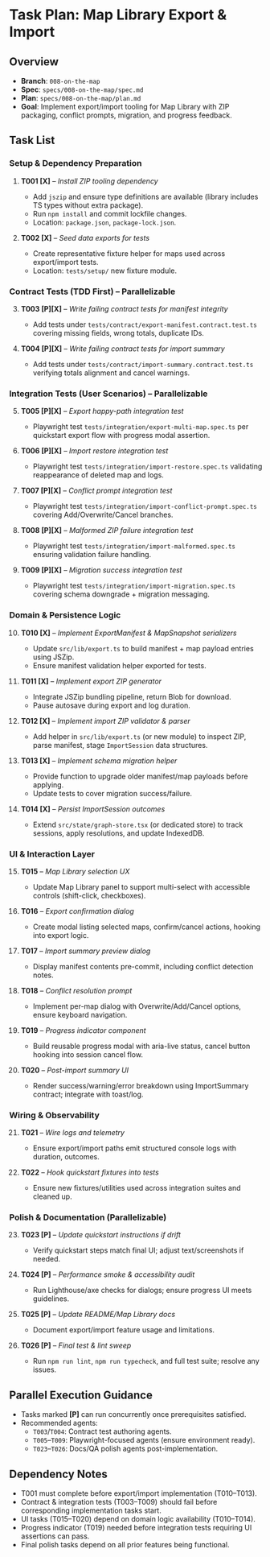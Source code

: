 # Task Plan: Map Library Export & Import

## Overview
- **Branch**: `008-on-the-map`
- **Spec**: `specs/008-on-the-map/spec.md`
- **Plan**: `specs/008-on-the-map/plan.md`
- **Goal**: Implement export/import tooling for Map Library with ZIP packaging, conflict prompts, migration, and progress feedback.

## Task List

### Setup & Dependency Preparation
1. **T001 [X]** – *Install ZIP tooling dependency*
    - Add `jszip` and ensure type definitions are available (library includes TS types without extra package).
    - Run `npm install` and commit lockfile changes.
    - Location: `package.json`, `package-lock.json`.

2. **T002 [X]** – *Seed data exports for tests*
    - Create representative fixture helper for maps used across export/import tests.
    - Location: `tests/setup/` new fixture module.

### Contract Tests (TDD First) – Parallelizable
3. **T003 [P][X]** – *Write failing contract tests for manifest integrity*
    - Add tests under `tests/contract/export-manifest.contract.test.ts` covering missing fields, wrong totals, duplicate IDs.

4. **T004 [P][X]** – *Write failing contract tests for import summary*
    - Add tests under `tests/contract/import-summary.contract.test.ts` verifying totals alignment and cancel warnings.

### Integration Tests (User Scenarios) – Parallelizable
5. **T005 [P][X]** – *Export happy-path integration test*
    - Playwright test `tests/integration/export-multi-map.spec.ts` per quickstart export flow with progress modal assertion.

6. **T006 [P][X]** – *Import restore integration test*
    - Playwright test `tests/integration/import-restore.spec.ts` validating reappearance of deleted map and logs.

7. **T007 [P][X]** – *Conflict prompt integration test*
    - Playwright test `tests/integration/import-conflict-prompt.spec.ts` covering Add/Overwrite/Cancel branches.

8. **T008 [P][X]** – *Malformed ZIP failure integration test*
    - Playwright test `tests/integration/import-malformed.spec.ts` ensuring validation failure handling.

9. **T009 [P][X]** – *Migration success integration test*
    - Playwright test `tests/integration/import-migration.spec.ts` covering schema downgrade + migration messaging.

### Domain & Persistence Logic
10. **T010 [X]** – *Implement ExportManifest & MapSnapshot serializers*
    - Update `src/lib/export.ts` to build manifest + map payload entries using JSZip.
    - Ensure manifest validation helper exported for tests.

11. **T011 [X]** – *Implement export ZIP generator*
    - Integrate JSZip bundling pipeline, return Blob for download.
    - Pause autosave during export and log duration.

12. **T012 [X]** – *Implement import ZIP validator & parser*
    - Add helper in `src/lib/export.ts` (or new module) to inspect ZIP, parse manifest, stage `ImportSession` data structures.

13. **T013 [X]** – *Implement schema migration helper*
    - Provide function to upgrade older manifest/map payloads before applying.
    - Update tests to cover migration success/failure.

14. **T014 [X]** – *Persist ImportSession outcomes*
    - Extend `src/state/graph-store.tsx` (or dedicated store) to track sessions, apply resolutions, and update IndexedDB.

### UI & Interaction Layer
15. **T015** – *Map Library selection UX*
    - Update Map Library panel to support multi-select with accessible controls (shift-click, checkboxes).

16. **T016** – *Export confirmation dialog*
    - Create modal listing selected maps, confirm/cancel actions, hooking into export logic.

17. **T017** – *Import summary preview dialog*
    - Display manifest contents pre-commit, including conflict detection notes.

18. **T018** – *Conflict resolution prompt*
    - Implement per-map dialog with Overwrite/Add/Cancel options, ensure keyboard navigation.

19. **T019** – *Progress indicator component*
    - Build reusable progress modal with aria-live status, cancel button hooking into session cancel flow.

20. **T020** – *Post-import summary UI*
    - Render success/warning/error breakdown using ImportSummary contract; integrate with toast/log.

### Wiring & Observability
21. **T021** – *Wire logs and telemetry*
    - Ensure export/import paths emit structured console logs with duration, outcomes.

22. **T022** – *Hook quickstart fixtures into tests*
    - Ensure new fixtures/utilities used across integration suites and cleaned up.

### Polish & Documentation (Parallelizable)
23. **T023 [P]** – *Update quickstart instructions if drift*
    - Verify quickstart steps match final UI; adjust text/screenshots if needed.

24. **T024 [P]** – *Performance smoke & accessibility audit*
    - Run Lighthouse/axe checks for dialogs; ensure progress UI meets guidelines.

25. **T025 [P]** – *Update README/Map Library docs*
    - Document export/import feature usage and limitations.

26. **T026 [P]** – *Final test & lint sweep*
    - Run `npm run lint`, `npm run typecheck`, and full test suite; resolve any issues.

## Parallel Execution Guidance
- Tasks marked **[P]** can run concurrently once prerequisites satisfied.
- Recommended agents:
  - `T003`/`T004`: Contract test authoring agents.
  - `T005`–`T009`: Playwright-focused agents (ensure environment ready).
  - `T023`–`T026`: Docs/QA polish agents post-implementation.

## Dependency Notes
- T001 must complete before export/import implementation (T010–T013).
- Contract & integration tests (T003–T009) should fail before corresponding implementation tasks start.
- UI tasks (T015–T020) depend on domain logic availability (T010–T014).
- Progress indicator (T019) needed before integration tests requiring UI assertions can pass.
- Final polish tasks depend on all prior features being functional.
